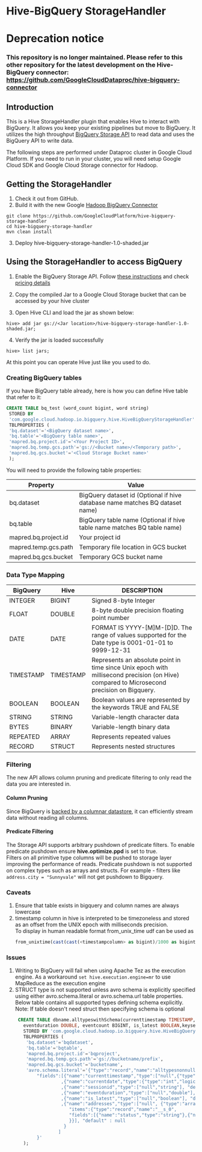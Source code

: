 # Hive-BigQuery StorageHandler

# Deprecation notice

### This repository is no longer maintained. Please refer to this other repository for the latest development on the Hive-BigQuery connector: https://github.com/GoogleCloudDataproc/hive-bigquery-connector

## Introduction
  
This is a Hive StorageHandler plugin that enables Hive to interact with BigQuery. It allows you keep
your existing pipelines but move to BigQuery. It utilizes the high throughput 
[BigQuery Storage API](https://cloud.google.com/bigquery/docs/reference/storage/) to read data and
 uses the BigQuery API to write data.  
   
 The following steps are performed under Dataproc cluster in Google Cloud Platform. If you need to run in your cluster, you
 will need setup Google Cloud SDK and Google Cloud Storage connector for Hadoop.  
  
## Getting the StorageHandler  
  
1. Check it out from GitHub.  
2. Build it with the new Google [Hadoop BigQuery Connector](https://cloud.google.com/dataproc/docs/concepts/connectors/bigquery)   
``` shell  
git clone https://github.com/GoogleCloudPlatform/hive-bigquery-storage-handler  
cd hive-bigquery-storage-handler  
mvn clean install  
```  
3. Deploy hive-bigquery-storage-handler-1.0-shaded.jar   
  
## Using the StorageHandler to access BigQuery  
  
1. Enable the BigQuery Storage API. Follow [these instructions](https://cloud.google.com/bigquery/docs/reference/storage/#enabling_the_api)  and check [pricing details](https://cloud.google.com/bigquery/pricing#storage-api) 
       
3. Copy the compiled Jar to a Google Cloud Storage bucket that can be accessed by your hive cluster  
  
4. Open Hive CLI and load the jar as shown below:  
  
```shell  
hive> add jar gs://<Jar location>/hive-bigquery-storage-handler-1.0-shaded.jar;  
```  
  
4. Verify the jar is loaded successfully  
  
```shell  
hive> list jars;  
```  
  
At this point you can operate Hive just like you used to do.  
  
### Creating BigQuery tables  
If you have BigQuery table already, here is how you can define Hive table that refer to it:  
```sql  
CREATE TABLE bq_test (word_count bigint, word string)  
 STORED BY 
 'com.google.cloud.hadoop.io.bigquery.hive.HiveBigQueryStorageHandler' 
 TBLPROPERTIES ( 
 'bq.dataset'='<BigQuery dataset name>', 
 'bq.table'='<BigQuery table name>', 
 'mapred.bq.project.id'='<Your Project ID>', 
 'mapred.bq.temp.gcs.path'='gs://<Bucket name>/<Temporary path>', 
 'mapred.bq.gcs.bucket'='<Cloud Storage Bucket name>' 
 );
```  

You will need to provide the following table properties:  
  
| Property | Value |  
|--------|-----|  
| bq.dataset | BigQuery dataset id (Optional if hive database name matches BQ dataset name) |  
| bq.table | BigQuery table name (Optional if hive table name matches BQ table name) |  
| mapred.bq.project.id | Your project id |  
| mapred.temp.gcs.path | Temporary file location in GCS bucket |  
| mapred.bq.gcs.bucket | Temporary GCS bucket name |  
  
### Data Type Mapping  
  
| BigQuery | Hive | DESCRIPTION | 
|--------|-----| ---------------|  
| INTEGER | BIGINT | Signed 8-byte Integer  
| FLOAT | DOUBLE | 8-byte double precision floating point number  
| DATE | DATE | FORMAT IS YYYY-[M]M-[D]D. The range of values supported for the Date type is 0001-­01-­01 to 9999-­12-­31  
| TIMESTAMP | TIMESTAMP | Represents an absolute point in time since Unix epoch with millisecond precision (on Hive) compared to Microsecond precision on Bigquery.  
| BOOLEAN | BOOLEAN | Boolean values are represented by the keywords TRUE and FALSE  
| STRING | STRING | Variable-length character data  
| BYTES | BINARY | Variable-length binary data  
| REPEATED | ARRAY | Represents repeated values  
| RECORD | STRUCT | Represents nested structures  
  
### Filtering
The new API allows column pruning and predicate filtering to only read the data you are interested in.

#### Column Pruning
Since BigQuery is [backed by a columnar datastore](https://cloud.google.com/blog/big-data/2016/04/inside-capacitor-bigquerys-next-generation-columnar-storage-format), it can efficiently stream data without reading all columns.

#### Predicate Filtering
The Storage API supports arbitrary pushdown of predicate filters. To enable predicate pushdown ensure <b>hive.optimize.ppd</b> is set to true. <br/>
Filters on all primitive type columns will be pushed to storage layer improving the performance of reads. Predicate pushdown is not supported on complex types such as arrays and structs.  For example - filters like `address.city = "Sunnyvale"` will not get pushdown to Bigquery.
  
### Caveats  
1. Ensure that table exists in bigquery and column names are always lowercase  
2. timestamp column in hive is interpreted to be timezoneless and stored as an offset from the UNIX epoch with milliseconds precision.  
   To display in human readable format from_unix_time udf can be used as   
   ```sql   
   from_unixtime(cast(cast(<timestampcolumn> as bigint)/1000 as bigint), 'yyyy-MM-dd hh:mm:ss')      
   ```  
  ### Issues  
1. Writing to BigQuery will fail when using Apache Tez as the execution engine. As a workaround ```set hive.execution.engine=mr``` to use MapReduce as the execution engine
2. STRUCT type is not supported unless avro schema is explicitly specified using either avro.schema.literal or avro.schema.url table properties.
   Below table contains all supported types defining schema explicitly.  Note: If table doesn't need struct then specifying schema is optional
   ```sql
    CREATE TABLE dbname.alltypeswithSchema(currenttimestamp TIMESTAMP,currentdate DATE, userid BIGINT, sessionid STRING, skills Array<String>,
      eventduration DOUBLE, eventcount BIGINT, is_latest BOOLEAN,keyset BINARY,addresses ARRAY<STRUCT<status: STRING, street: STRING,city: STRING, state: STRING,zip: BIGINT>> )
      STORED BY 'com.google.cloud.hadoop.io.bigquery.hive.HiveBigQueryStorageHandler'
      TBLPROPERTIES (
       'bq.dataset'='bqdataset',
       'bq.table'='bqtable',
       'mapred.bq.project.id'='bqproject',
       'mapred.bq.temp.gcs.path'='gs://bucketname/prefix',
       'mapred.bq.gcs.bucket'='bucketname',
       'avro.schema.literal'='{"type":"record","name":"alltypesnonnull",
           "fields":[{"name":"currenttimestamp","type":["null",{"type":"long","logicalType":"timestamp-micros"}], "default" : null}
                    ,{"name":"currentdate","type":{"type":"int","logicalType":"date"}, "default" : -1},{"name":"userid","type":"long","doc":"User identifier.", "default" : -1}
                    ,{"name":"sessionid","type":["null","string"], "default" : null},{"name":"skills","type":["null", {"type":"array","items":"string"}], "default" : null}
                    ,{"name":"eventduration","type":["null","double"], "default" : null},{"name":"eventcount","type":["null","long"], "default" : null}
                    ,{"name":"is_latest","type":["null","boolean"], "default" : null},{"name":"keyset","type":["null","bytes"], "default" : null}
                    ,{"name":"addresses","type":["null", {"type":"array",
                       "items":{"type":"record","name":"__s_0",
                       "fields":[{"name":"status","type":"string"},{"name":"street","type":"string"},{"name":"city","type":"string"},{"name":"state","type":"string"},{"name":"zip","type":"long"}]
                       }}], "default" : null
                     }
                   ]
           }'
      );
   ```
